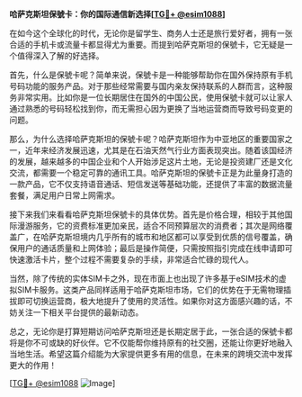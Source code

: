 **哈萨克斯坦保號卡：你的国际通信新选择[[TG💪+ @esim1088](https://t.me/s/esim1088)]**

在如今这个全球化的时代，无论你是留学生、商务人士还是旅行爱好者，拥有一张合适的手机卡或流量卡都显得尤为重要。而提到哈萨克斯坦的保號卡，它无疑是一个值得深入了解的好选择。

首先，什么是保號卡呢？简单来说，保號卡是一种能够帮助你在国外保持原有手机号码功能的服务产品。对于那些经常需要与国内亲友保持联系的人群而言，这种服务非常实用。比如你是一位长期居住在国外的中国公民，使用保號卡就可以让家人通过熟悉的号码轻松找到你，而无需担心因为更换了当地运营商而导致号码变更的问题。

那么，为什么选择哈萨克斯坦的保號卡呢？哈萨克斯坦作为中亚地区的重要国家之一，近年来经济发展迅速，尤其是在石油天然气行业方面表现突出。随着该国经济的发展，越来越多的中国企业和个人开始涉足这片土地，无论是投资建厂还是文化交流，都需要一个稳定可靠的通讯工具。哈萨克斯坦的保號卡正是为此量身打造的一款产品，它不仅支持语音通话、短信发送等基础功能，还提供了丰富的数据流量套餐，满足用户日常上网需求。

接下来我们来看看哈萨克斯坦保號卡的具体优势。首先是价格合理，相较于其他国际漫游服务，它的资费标准更加亲民，适合不同预算层次的消费者；其次是网络覆盖广，在哈萨克斯坦境内几乎所有的城市和地区都可以享受到优质的信号覆盖，确保用户的通话质量和上网体验；最后是操作简便，只需按照指引完成在线申请即可快速激活卡片，整个过程不需要复杂的手续，非常适合忙碌的现代人。

当然，除了传统的实体SIM卡之外，现在市面上也出现了许多基于eSIM技术的虚拟SIM卡服务。这类产品同样适用于哈萨克斯坦市场，它们的优势在于无需物理插拔即可切换运营商，极大地提升了使用的灵活性。如果你对这方面感兴趣的话，不妨关注一下相关平台提供的最新动态。

总之，无论你是打算短期访问哈萨克斯坦还是长期定居于此，一张合适的保號卡都将是你不可或缺的好伙伴。它不仅能帮你维持原有的社交圈，还能让你更好地融入当地生活。希望这篇介绍能为大家提供更多有用的信息，在未来的跨境交流中发挥更大的作用！

[[TG💪+ @esim1088](https://t.me/s/esim1088) ![Image](https://i.postimg.cc/4NQfJmqS/Snipaste-2025-05-13-00-14-12.png)]